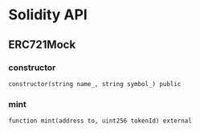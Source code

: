 # Solidity API

## ERC721Mock

### constructor

```solidity
constructor(string name_, string symbol_) public
```

### mint

```solidity
function mint(address to, uint256 tokenId) external
```

